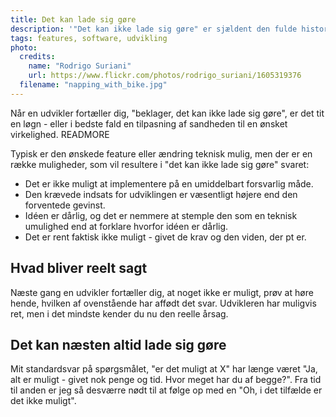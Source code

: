 ```yaml
---
title: Det kan lade sig gøre
description: '"Det kan ikke lade sig gøre" er sjældent den fulde historie'
tags: features, software, udvikling
photo:
  credits:
    name: "Rodrigo Suriani"
    url: https://www.flickr.com/photos/rodrigo_suriani/1605319376
  filename: "napping_with_bike.jpg"
---
```


Når en udvikler fortæller dig, "beklager, det kan ikke lade sig gøre", er det tit en løgn - eller i bedste fald en tilpasning af sandheden til en ønsket virkelighed.
READMORE

Typisk er den ønskede feature eller ændring teknisk mulig, men der er en række muligheder, som vil resultere i "det kan ikke lade sig gøre" svaret:

* Det er ikke muligt at implementere på en umiddelbart forsvarlig måde.
* Den krævede indsats for udviklingen er væsentligt højere end den forventede gevinst.
* Idéen er dårlig, og det er nemmere at stemple den som en teknisk umulighed end at forklare hvorfor idéen er dårlig.
* Det er rent faktisk ikke muligt - givet de krav og den viden, der pt er.

## Hvad bliver reelt sagt

Næste gang en udvikler fortæller dig, at noget ikke er muligt, prøv at høre hende, hvilken af ovenstående har affødt det svar. Udvikleren har muligvis ret, men i det mindste kender du nu den reelle årsag.

## Det kan næsten altid lade sig gøre

Mit standardsvar på spørgsmålet, "er det muligt at X" har længe været "Ja, alt er muligt - givet nok penge og tid. Hvor meget har du af begge?". Fra tid til anden er jeg så desværre nødt til at følge op med en "Oh, i det tilfælde er det ikke muligt".
